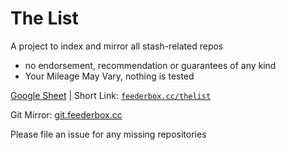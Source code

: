 # The List

A project to index and mirror all stash-related repos

- no endorsement, recommendation or guarantees of any kind
- Your Mileage May Vary, nothing is tested

[Google Sheet](https://docs.google.com/spreadsheets/d/1yudaRDo_3ZOVivviffvQiSGU_gNpgkG4kIYrJP6DHP4) | 
Short Link: [`feederbox.cc/thelist`](https://feederbox.cc/thelist)

Git Mirror: [git.feederbox.cc](https://git.feederbox.cc/explore/repos)

Please file an issue for any missing repositories